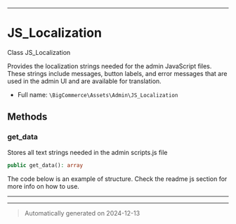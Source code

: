 ***

# JS_Localization

Class JS_Localization

Provides the localization strings needed for the admin JavaScript files.
These strings include messages, button labels, and error messages that are
used in the admin UI and are available for translation.

* Full name: `\BigCommerce\Assets\Admin\JS_Localization`




## Methods


### get_data

Stores all text strings needed in the admin scripts.js file

```php
public get_data(): array
```

The code below is an example of structure. Check the readme js section for more info on how to use.










***


***
> Automatically generated on 2024-12-13
